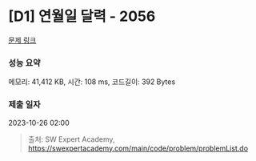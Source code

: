 # [D1] 연월일 달력 - 2056 

[문제 링크](https://swexpertacademy.com/main/code/problem/problemDetail.do?contestProbId=AV5QLkdKAz4DFAUq) 

### 성능 요약

메모리: 41,412 KB, 시간: 108 ms, 코드길이: 392 Bytes

### 제출 일자

2023-10-26 02:00



> 출처: SW Expert Academy, https://swexpertacademy.com/main/code/problem/problemList.do